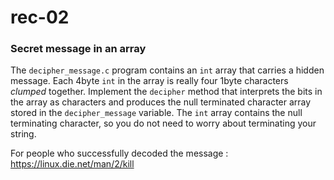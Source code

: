 # rec-02

### Secret message in an array

The `decipher_message.c` program contains an `int` array that carries a hidden message.
Each 4byte `int` in the array is really four 1byte characters _clumped_ together.
Implement the `decipher` method that interprets the bits in the array as characters and
produces the null terminated character array stored in the `decipher_message` variable.
The `int` array contains the null terminating character, so you do not need to worry about
terminating your string.

For people who successfully decoded the message : <a href> https://linux.die.net/man/2/kill </a>
